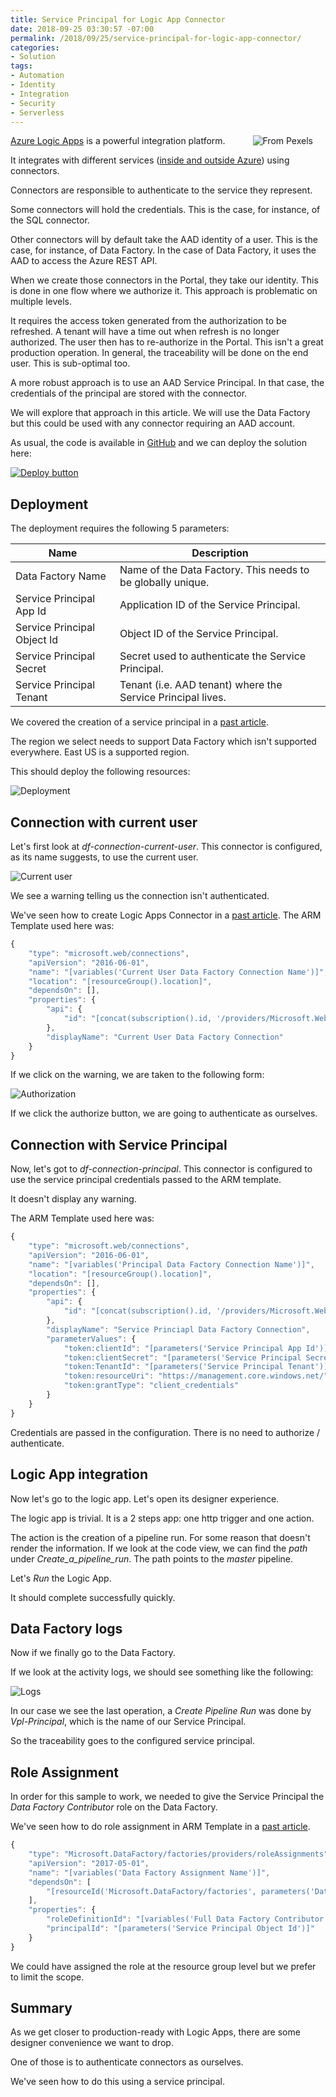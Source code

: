 ```yaml
---
title: Service Principal for Logic App Connector
date: 2018-09-25 03:30:57 -07:00
permalink: /2018/09/25/service-principal-for-logic-app-connector/
categories:
- Solution
tags:
- Automation
- Identity
- Integration
- Security
- Serverless
---
```

<img style="float:right;padding-right:20px;" title="From Pexels" src="/assets/posts/2018/3/service-principal-for-logic-app-connector/architectural-design-architecture-buildings-698174-e1537823468344.jpg" />

<a href="https://docs.microsoft.com/en-us/azure/logic-apps/logic-apps-overview">Azure Logic Apps</a> is a powerful integration platform.

It integrates with different services (<a href="https://docs.microsoft.com/en-us/azure/connectors/apis-list">inside and outside Azure</a>) using connectors.

Connectors are responsible to authenticate to the service they represent.

Some connectors will hold the credentials.  This is the case, for instance, of the SQL connector.

Other connectors will by default take the AAD identity of a user.  This is the case, for instance, of Data Factory.  In the case of Data Factory, it uses the AAD to access the Azure REST API.

When we create those connectors in the Portal, they take our identity.  This is done in one flow where we authorize it.  This approach is problematic on multiple levels.

It requires the access token generated from the authorization to be refreshed.  A tenant will have a time out when refresh is no longer authorized.  The user then has to re-authorize in the Portal.  This isn't a great production operation.  In general, the traceability will be done on the end user.  This is sub-optimal too.

A more robust approach is to use an AAD Service Principal.  In that case, the credentials of the principal are stored with the connector.

We will explore that approach in this article.  We will use the Data Factory but this could be used with any connector requiring an AAD account.

As usual, the code is available in <a href="https://github.com/vplauzon/logic-apps/tree/master/data-factory-api">GitHub</a> and we can deploy the solution here:

<a href="https://portal.azure.com/#create/Microsoft.Template/uri/https:%2F%2Fraw.githubusercontent.com%2Fvplauzon%2Flogic-apps%2Fmaster%2Fdata-factory-api%2Fdeploy-df-api.json"><img src="http://azuredeploy.net/deploybutton.png" alt="Deploy button" /></a>

<h2>Deployment</h2>

The deployment requires the following 5 parameters:

<table>
<thead>
<tr>
  <th>Name</th>
  <th>Description</th>
</tr>
</thead>
<tbody>
<tr>
  <td>Data Factory Name</td>
  <td>Name of the Data Factory.  This needs to be globally unique.</td>
</tr>
<tr>
  <td>Service Principal App Id</td>
  <td>Application ID of the Service Principal.</td>
</tr>
<tr>
  <td>Service Principal Object Id</td>
  <td>Object ID of the Service Principal.</td>
</tr>
<tr>
  <td>Service Principal Secret</td>
  <td>Secret used to authenticate the Service Principal.</td>
</tr>
<tr>
  <td>Service Principal Tenant</td>
  <td>Tenant (i.e. AAD tenant) where the Service Principal lives.</td>
</tr>
</tbody>
</table>

We covered the creation of a service principal in a <a href="https://vincentlauzon.com/2018/08/23/creating-a-service-principal-with-azure-cli/">past article</a>.

The region we select needs to support Data Factory which isn't supported everywhere.  East US is a supported region.

This should deploy the following resources:

<img src="/assets/posts/2018/3/service-principal-for-logic-app-connector/deployment.png" alt="Deployment" />

<h2>Connection with current user</h2>

Let's first look at <em>df-connection-current-user</em>.  This connector is configured, as its name suggests, to use the current user.

<img src="/assets/posts/2018/3/service-principal-for-logic-app-connector/currentuser.png" alt="Current user" />

We see a warning telling us the connection isn't authenticated.

We've seen how to create Logic Apps Connector in a <a href="https://vincentlauzon.com/2017/10/28/how-to-create-a-logic-app-connector-in-an-arm-template/">past article</a>.  The ARM Template used here was:

```JavaScript
{
    "type": "microsoft.web/connections",
    "apiVersion": "2016-06-01",
    "name": "[variables('Current User Data Factory Connection Name')]",
    "location": "[resourceGroup().location]",
    "dependsOn": [],
    "properties": {
        "api": {
            "id": "[concat(subscription().id, '/providers/Microsoft.Web/locations/', resourceGroup().location, '/managedApis/azuredatafactory')]"
        },
        "displayName": "Current User Data Factory Connection"
    }
}
```

If we click on the warning, we are taken to the following form:

<img src="/assets/posts/2018/3/service-principal-for-logic-app-connector/authorization.png" alt="Authorization" />

If we click the authorize button, we are going to authenticate as ourselves.

<h2>Connection with Service Principal</h2>

Now, let's got to <em>df-connection-principal</em>.  This connector is configured to use the service principal credentials passed to the ARM template.

It doesn't display any warning.

The ARM Template used here was:

```JavaScript
{
    "type": "microsoft.web/connections",
    "apiVersion": "2016-06-01",
    "name": "[variables('Principal Data Factory Connection Name')]",
    "location": "[resourceGroup().location]",
    "dependsOn": [],
    "properties": {
        "api": {
            "id": "[concat(subscription().id, '/providers/Microsoft.Web/locations/', resourceGroup().location, '/managedApis/azuredatafactory')]"
        },
        "displayName": "Service Princiapl Data Factory Connection",
        "parameterValues": {
            "token:clientId": "[parameters('Service Principal App Id')]",
            "token:clientSecret": "[parameters('Service Principal Secret')]",
            "token:TenantId": "[parameters('Service Principal Tenant')]",
            "token:resourceUri": "https://management.core.windows.net/",
            "token:grantType": "client_credentials"
        }
    }
}
```

Credentials are passed in the configuration.  There is no need to authorize / authenticate.

<h2>Logic App integration</h2>

Now let's go to the logic app.  Let's open its designer experience.

The logic app is trivial.  It is a 2 steps app:  one http trigger and one action.

The action is the creation of a pipeline run.  For some reason that doesn't render the information.  If we look at the code view, we can find the <em>path</em> under <em>Create_a_pipeline_run</em>.  The path points to the <em>master</em> pipeline.

Let's <em>Run</em> the Logic App.

It should complete successfully quickly.

<h2>Data Factory logs</h2>

Now if we finally go to the Data Factory.

If we look at the activity logs, we should see something like the following:

<img src="/assets/posts/2018/3/service-principal-for-logic-app-connector/logs.png" alt="Logs" />

In our case we see the last operation, a <em>Create Pipeline Run</em> was done by <em>Vpl-Principal</em>, which is the name of our Service Principal.

So the traceability goes to the configured service principal.

<h2>Role Assignment</h2>

In order for this sample to work, we needed to give the Service Principal the <em>Data Factory Contributor</em> role on the Data Factory.

We've seen how to do role assignment in ARM Template in a <a href="https://vincentlauzon.com/2018/08/15/rbac-and-role-assignment-using-arm-templates/">past article</a>.

```JavaScript
{
    "type": "Microsoft.DataFactory/factories/providers/roleAssignments",
    "apiVersion": "2017-05-01",
    "name": "[variables('Data Factory Assignment Name')]",
    "dependsOn": [
        "[resourceId('Microsoft.DataFactory/factories', parameters('Data Factory Name'))]"
    ],
    "properties": {
        "roleDefinitionId": "[variables('Full Data Factory Contributor Role Definition ID')]",
        "principalId": "[parameters('Service Principal Object Id')]"
    }
}
```

We could have assigned the role at the resource group level but we prefer to limit the scope.

<h2>Summary</h2>

As we get closer to production-ready with Logic Apps, there are some designer convenience we want to drop.

One of those is to authenticate connectors as ourselves.

We've seen how to do this using a service principal.